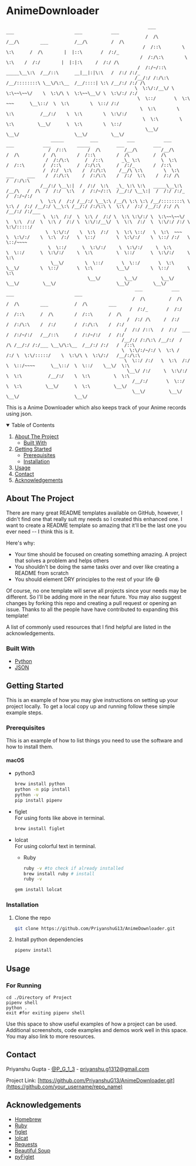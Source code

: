 # AnimeDownloader

                                                          ___           ___                       ___           ___     
                                                         /  /\         /__/\        ___          /__/\         /  /\    
                                                        /  /::\        \  \:\      /  /\        |  |::\       /  /:/_   
                                                       /  /:/\:\        \  \:\    /  /:/        |  |:|:\     /  /:/ /\  
                                                      /  /:/~/::\   _____\__\:\  /__/::\      __|__|:|\:\   /  /:/ /:/_ 
                                                     /__/:/ /:/\:\ /__/::::::::\ \__\/\:\__  /__/::::| \:\ /__/:/ /:/ /\
                                                     \  \:\/:/__\/ \  \:\~~\~~\/    \  \:\/\ \  \:\~~\__\/ \  \:\/:/ /:/
                                                      \  \::/       \  \:\  ~~~      \__\::/  \  \:\        \  \::/ /:/ 
                                                       \  \:\        \  \:\          /__/:/    \  \:\        \  \:\/:/  
                                                        \  \:\        \  \:\         \__\/      \  \:\        \  \::/   
                                                         \__\/         \__\/                     \__\/         \__\/    
                     _____          ___           ___           ___                         ___           ___          _____          ___           ___     
                    /  /::\        /  /\         /__/\         /__/\                       /  /\         /  /\        /  /::\        /  /\         /  /\    
                   /  /:/\:\      /  /::\       _\_ \:\        \  \:\                     /  /::\       /  /::\      /  /:/\:\      /  /:/_       /  /::\   
                  /  /:/  \:\    /  /:/\:\     /__/\ \:\        \  \:\    ___     ___    /  /:/\:\     /  /:/\:\    /  /:/  \:\    /  /:/ /\     /  /:/\:\  
                 /__/:/ \__\:|  /  /:/  \:\   _\_ \:\ \:\   _____\__\:\  /__/\   /  /\  /  /:/  \:\   /  /:/~/::\  /__/:/ \__\:|  /  /:/ /:/_   /  /:/~/:/  
                 \  \:\ /  /:/ /__/:/ \__\:\ /__/\ \:\ \:\ /__/::::::::\ \  \:\ /  /:/ /__/:/ \__\:\ /__/:/ /:/\:\ \  \:\ /  /:/ /__/:/ /:/ /\ /__/:/ /:/___
                  \  \:\  /:/  \  \:\ /  /:/ \  \:\ \:\/:/ \  \:\~~\~~\/  \  \:\  /:/  \  \:\ /  /:/ \  \:\/:/__\/  \  \:\  /:/  \  \:\/:/ /:/ \  \:\/:::::/
                   \  \:\/:/    \  \:\  /:/   \  \:\ \::/   \  \:\  ~~~    \  \:\/:/    \  \:\  /:/   \  \::/        \  \:\/:/    \  \::/ /:/   \  \::/~~~~ 
                    \  \::/      \  \:\/:/     \  \:\/:/     \  \:\         \  \::/      \  \:\/:/     \  \:\         \  \::/      \  \:\/:/     \  \:\     
                     \__\/        \  \::/       \  \::/       \  \:\         \__\/        \  \::/       \  \:\         \__\/        \  \::/       \  \:\    
                                   \__\/         \__\/         \__\/                       \__\/         \__\/                       \__\/         \__\/    
                                                     ___           ___           ___                       ___               
                                                    /  /\         /  /\         /  /\        ___          /  /\        ___   
                                                   /  /:/_       /  /:/        /  /::\      /  /\        /  /::\      /  /\  
                                                  /  /:/ /\     /  /:/        /  /:/\:\    /  /:/       /  /:/\:\    /  /:/  
                                                 /  /:/ /::\   /  /:/  ___   /  /:/~/:/   /__/::\      /  /:/~/:/   /  /:/   
                                                /__/:/ /:/\:\ /__/:/  /  /\ /__/:/ /:/___ \__\/\:\__  /__/:/ /:/   /  /::\   
                                                \  \:\/:/~/:/ \  \:\ /  /:/ \  \:\/:::::/    \  \:\/\ \  \:\/:/   /__/:/\:\  
                                                 \  \::/ /:/   \  \:\  /:/   \  \::/~~~~      \__\::/  \  \::/    \__\/  \:\ 
                                                  \__\/ /:/     \  \:\/:/     \  \:\          /__/:/    \  \:\         \  \:\
                                                    /__/:/       \  \::/       \  \:\         \__\/      \  \:\         \__\/
                                                    \__\/         \__\/         \__\/                     \__\/              

This is a Anime Downloader which also keeps track of your Anime records using json.


<!-- TABLE OF CONTENTS -->
<details open="open">
  <summary>Table of Contents</summary>
  <ol>
    <li>
      <a href="#about-the-project">About The Project</a>
      <ul>
        <li><a href="#built-with">Built With</a></li>
      </ul>
    </li>
    <li>
      <a href="#getting-started">Getting Started</a>
      <ul>
        <li><a href="#prerequisites">Prerequisites</a></li>
        <li><a href="#installation">Installation</a></li>
      </ul>
    </li>
    <li><a href="#usage">Usage</a></li>
    <li><a href="#contact">Contact</a></li>
    <li><a href="#acknowledgements">Acknowledgements</a></li>
  </ol>
</details>



<!-- ABOUT THE PROJECT -->
## About The Project

There are many great README templates available on GitHub, however, I didn't find one that really suit my needs so I created this enhanced one. I want to create a README template so amazing that it'll be the last one you ever need -- I think this is it.

Here's why:
* Your time should be focused on creating something amazing. A project that solves a problem and helps others
* You shouldn't be doing the same tasks over and over like creating a README from scratch
* You should element DRY principles to the rest of your life :smile:

Of course, no one template will serve all projects since your needs may be different. So I'll be adding more in the near future. You may also suggest changes by forking this repo and creating a pull request or opening an issue. Thanks to all the people have have contributed to expanding this template!

A list of commonly used resources that I find helpful are listed in the acknowledgements.

### Built With

* [Python](https://getbootstrap.com)
* [JSON](https://jquery.com)


<!-- GETTING STARTED -->
## Getting Started

This is an example of how you may give instructions on setting up your project locally.
To get a local copy up and running follow these simple example steps.

### Prerequisites

This is an example of how to list things you need to use the software and how to install them.

#### macOS

* python3
  ```sh
  brew install python
  python -m pip install
  python -v
  pip install pipenv
  ```

* figlet\
  For using fonts like above in terminal.
  ```sh
  brew install figlet
  ```

* lolcat\
  For using colorful text in terminal.
  * Ruby
    ```sh
    ruby -v #to check if already installed
    brew install ruby # install
    ruby -v
    ```
  ```sh
  gem install lolcat
  ```

### Installation

1. Clone the repo
   ```sh
   git clone https://github.com/PriyanshuG13/AnimeDownloader.git
   ```
2. Install python dependencies
   ```sh
   pipenv install
   ```

<!-- USAGE EXAMPLES -->
## Usage

### For Running

```
cd ./Directory of Project
pipenv shell
python .
exit #for exiting pipenv shell
```

Use this space to show useful examples of how a project can be used. Additional screenshots, code examples and demos work well in this space. You may also link to more resources.


<!-- CONTRIBUTING 
## Contributing

Contributions are what make the open source community such an amazing place to be learn, inspire, and create. Any contributions you make are **greatly appreciated**.

1. Fork the Project
2. Create your Feature Branch (`git checkout -b feature/AmazingFeature`)
3. Commit your Changes (`git commit -m 'Add some AmazingFeature'`)
4. Push to the Branch (`git push origin feature/AmazingFeature`)
5. Open a Pull Request
-->

<!-- 
## License
Distributed under the MIT License. See `LICENSE` for more information.
-->


<!-- CONTACT -->
## Contact

Priyanshu Gupta - [@P_G_1_3](https://twitter.com/your_username) - priyanshu.g1312@gmail.com

Project Link: [https://github.com/PriyanshuG13/AnimeDownloader.git](https://github.com/your_username/repo_name)



<!-- ACKNOWLEDGEMENTS -->
## Acknowledgements
* [Homebrew](https://brew.sh)
* [Ruby](https://www.ruby-lang.org/en/)
* [figlet](http://www.figlet.org)
* [lolcat](https://github.com/busyloop/lolcat.git)
* [Requests](https://pypi.org/project/requests/)
* [Beautiful Soup](https://pypi.org/project/beautifulsoup4/)
* [pyFiglet](https://pypi.org/project/pyfiglet/0.7/)

